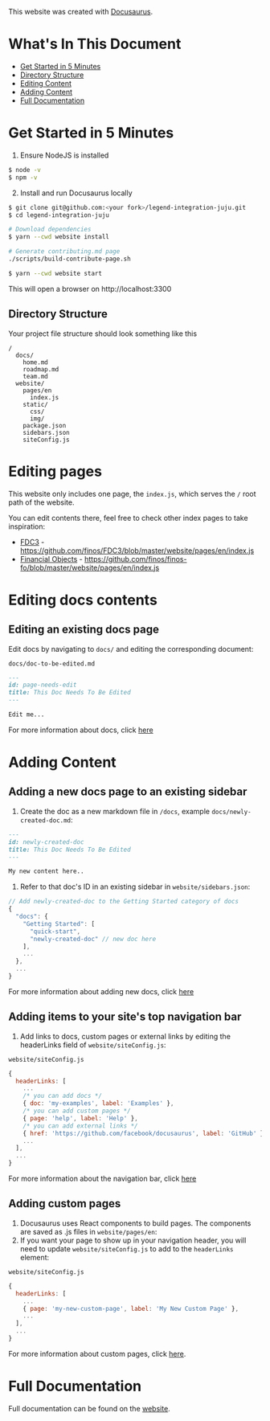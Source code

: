 This website was created with [Docusaurus](https://docusaurus.io/).

# What's In This Document

- [Get Started in 5 Minutes](#get-started-in-5-minutes)
- [Directory Structure](#directory-structure)
- [Editing Content](#editing-content)
- [Adding Content](#adding-content)
- [Full Documentation](#full-documentation)

# Get Started in 5 Minutes

1. Ensure NodeJS is installed
```sh
$ node -v
$ npm -v
```

2. Install and run Docusaurus locally

```sh
$ git clone git@github.com:<your fork>/legend-integration-juju.git
$ cd legend-integration-juju

# Download dependencies
$ yarn --cwd website install

# Generate contributing.md page
./scripts/build-contribute-page.sh

$ yarn --cwd website start
```
This will open a browser on http://localhost:3300

## Directory Structure

Your project file structure should look something like this

```
/
  docs/
    home.md
    roadmap.md
    team.md
  website/
    pages/en
      index.js
    static/
      css/
      img/
    package.json
    sidebars.json
    siteConfig.js
```

# Editing pages
This website only includes one page, the `index.js`, which serves the `/` root path of the website.

You can edit contents there, feel free to check other index pages to take inspiration:
- [FDC3](http://fdc3.org/) - https://github.com/finos/FDC3/blob/master/website/pages/en/index.js
- [Financial Objects](https://fo.finos.org/) - https://github.com/finos/finos-fo/blob/master/website/pages/en/index.js

# Editing docs contents

## Editing an existing docs page

Edit docs by navigating to `docs/` and editing the corresponding document:

`docs/doc-to-be-edited.md`

```markdown
---
id: page-needs-edit
title: This Doc Needs To Be Edited
---

Edit me...
```

For more information about docs, click [here](https://docusaurus.io/docs/en/navigation)

# Adding Content

## Adding a new docs page to an existing sidebar

1. Create the doc as a new markdown file in `/docs`, example `docs/newly-created-doc.md`:

```md
---
id: newly-created-doc
title: This Doc Needs To Be Edited
---

My new content here..
```

1. Refer to that doc's ID in an existing sidebar in `website/sidebars.json`:

```javascript
// Add newly-created-doc to the Getting Started category of docs
{
  "docs": {
    "Getting Started": [
      "quick-start",
      "newly-created-doc" // new doc here
    ],
    ...
  },
  ...
}
```

For more information about adding new docs, click [here](https://docusaurus.io/docs/en/navigation)

## Adding items to your site's top navigation bar

1. Add links to docs, custom pages or external links by editing the headerLinks field of `website/siteConfig.js`:

`website/siteConfig.js`

```javascript
{
  headerLinks: [
    ...
    /* you can add docs */
    { doc: 'my-examples', label: 'Examples' },
    /* you can add custom pages */
    { page: 'help', label: 'Help' },
    /* you can add external links */
    { href: 'https://github.com/facebook/docusaurus', label: 'GitHub' },
    ...
  ],
  ...
}
```

For more information about the navigation bar, click [here](https://docusaurus.io/docs/en/navigation)

## Adding custom pages

1. Docusaurus uses React components to build pages. The components are saved as .js files in `website/pages/en`:
1. If you want your page to show up in your navigation header, you will need to update `website/siteConfig.js` to add to the `headerLinks` element:

`website/siteConfig.js`

```javascript
{
  headerLinks: [
    ...
    { page: 'my-new-custom-page', label: 'My New Custom Page' },
    ...
  ],
  ...
}
```

For more information about custom pages, click [here](https://docusaurus.io/docs/en/custom-pages).

# Full Documentation

Full documentation can be found on the [website](https://docusaurus.io/).
